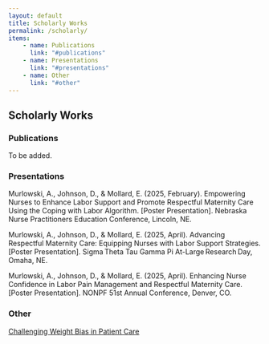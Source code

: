 ```yaml
---
layout: default
title: Scholarly Works
permalink: /scholarly/
items:
    - name: Publications
      link: "#publications"
    - name: Presentations
      link: "#presentations"
    - name: Other
      link: "#other"
---
```

## Scholarly Works
### Publications

To be added.

### Presentations

Murlowski, A., Johnson, D., & Mollard, E. (2025, February). Empowering Nurses to Enhance Labor Support and Promote Respectful Maternity Care Using the Coping with Labor Algorithm. [Poster Presentation]. Nebraska Nurse Practitioners Education Conference, Lincoln, NE.

Murlowski, A., Johnson, D., & Mollard, E. (2025, April). Advancing Respectful Maternity Care: Equipping Nurses with Labor Support Strategies. [Poster Presentation]. Sigma Theta Tau Gamma Pi At-Large Research Day, Omaha, NE.

Murlowski, A., Johnson, D., & Mollard, E. (2025, April). Enhancing Nurse Confidence in Labor Pain Management and Respectful Maternity Care. [Poster Presentation]. NONPF 51st Annual Conference, Denver, CO.

### Other

[Challenging Weight Bias in Patient Care](/challengingweightbias/)
